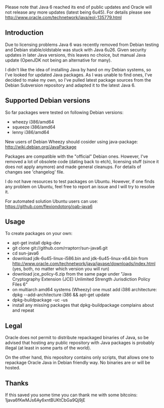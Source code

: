 Please note that Java 6 reached its end of public updates and Oracle
will not release any more updates (latest being 6u45). For details
please see http://www.oracle.com/technetwork/java/eol-135779.html

Introduction
------------

Due to licensing problems Java 6 was recently removed from Debian
testing and Debian stable/oldstable was stuck with Java 6u26. Given
security updates in later Java versions, this leaves no choice, but
manual Java update (OpenJDK not being an alternative for many).

I didn't like the idea of installing Java by hand on my Debian
systems, so I've looked for updated Java packages. As I was unable to
find ones, I've decided to make my own, so I've pulled latest package
sources from the Debian Subversion repository and adapted it to the
latest Java 6.

Supported Debian versions
-------------------------

So far packages were tested on following Debian versions:

- wheezy i386/amd64
- squeeze i386/amd64
- lenny i386/amd64

New users of Debian Wheezy should cosider using java-package:
<http://wiki.debian.org/JavaPackage>

Packages are compatible with the "official" Debian ones. However, I've
removed a lot of obsolete code (dating back to etch), licensing stuff
(since it does not apply anymore) and made general cleanups. For
details of changes see 'changelog' file.

I do not have resources to test packages on Ubuntu. However, if one
finds any problem on Ubuntu, feel free to report an issue and I will
try to resolve it.

For automated solution Ubuntu users can use:
<https://github.com/flexiondotorg/oab-java6>

Usage
-----

To create packages on your own:

- apt-get install dpkg-dev
- git clone git://github.com/rraptorr/sun-java6.git
- cd sun-java6
- download jdk-6u45-linux-i586.bin and jdk-6u45-linux-x64.bin from
  <http://www.oracle.com/technetwork/java/javase/downloads/index.html>
  (yes, both, no matter which version you will run)
- download jce_policy-6.zip from the same page under "Java
  Cryptography Extension (JCE) Unlimited Strength Jurisdiction Policy
  Files 6"
- on multiarch amd64 systems (Wheezy) one must add i386 architecture:
  dpkg --add-architecture i386 && apt-get update
- dpkg-buildpackage -uc -us
- install any missing packages that dpkg-buildpackage complains about
  and repeat

Legal
-----

Oracle does not permit to distribute repackaged binaries of Java, so
be advised that hosting any public repository with Java packages is
probably illegal (at least in some parts of the world).

On the other hand, this repository contains only scripts, that allows
one to repackage Oracle Java in Debian friendly way. No binaries are
or will be hosted.

Thanks
------

If this saved you some time you can thank me with some bitcoins:
1java6fKwMJs6Ay6xntBUKtCbGa9Qj9jE
